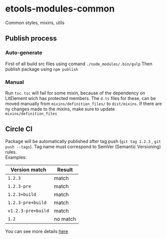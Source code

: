 # etools-modules-common

Common styles, mixins, utils

## Publish process

### Auto-generate
First of all build src files using comand
`./node_modules/.bin/gulp`
Then publish package using
`npm publish`

### Manual
Run `tsc`.
`tsc` will fail for some mixin, because of the dependency on LitElement wich has protected members.
The `d.ts` files for these, can be moved manually from `mixins/definition_files/` to `dist/mixins`. 
If there are ny changes made to the mixins, make sure to update `mixins/definition_files`

## Circle CI

Package will be automatically published after tag push (`git tag 1.2.3` , `git push --tags`). Tag name must correspond to SemVer (Semantic Versioning) rules.  
Examples:

| Version match      | Result   |
| ------------------ | -------- |
| `1.2.3`            | match    |
| `1.2.3-pre`        | match    |
| `1.2.3+build`      | match    |
| `1.2.3-pre+build`  | match    |
| `v1.2.3-pre+build` | match    |
| `1.2`              | no match |

You can see more details [here](https://rgxdb.com/r/40OZ1HN5)
